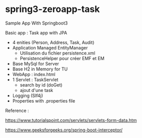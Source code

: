 # spring3-zeroapp-task
Sample App With Springboot3

Basic app : Task app with JPA
- 4 enities (Person, Address, Task, Audit)
- Application Managed EntityManager
  - Utilisation du fichier persistence.xml
  - PersistenceHelper pour créer EMF et EM
- Base MySql for Server
- Base H2 in Memory for TU
- WebApp : index.html
- 1 Servlet : TaskServlet
  - search by id (doGet)
  - ajout d'une task
- Logging (Slf4j)
- Properties with .properties file

Reference :

https://www.tutorialspoint.com/servlets/servlets-form-data.htm

https://www.geeksforgeeks.org/spring-boot-interceptor/
